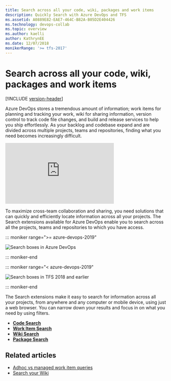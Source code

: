 ```yaml
---
title: Search across all your code, wiki, packages and work items
description: Quickly Search with Azure DevOps and TFS
ms.assetid: A0889E82-EAE7-464C-B82A-B05D2E404426
ms.technology: devops-collab
ms.topic: overview
ms.author: kaelli
author: KathrynEE
ms.date: 12/07/2018
monikerRange: '>= tfs-2017'
---
```


# Search across all your code, wiki, packages and work items

[!INCLUDE [version-header](../../includes/version-tfs-2017-through-vsts.md)]

Azure DevOps stores a tremendous amount of information;
work items for planning and tracking your work, wiki for sharing information, version control to track code file changes,
and build and release services to help you ship effortlessly.
As your backlog and codebase expand and are divided across multiple projects, teams and repositories,
finding what you need becomes increasingly difficult.

<iframe src="https://channel9.msdn.com/Events/Visual-Studio/Connect-event-2015/500/player" width="340" height="190" allowFullScreen="true" frameBorder="0"></iframe>

To maximize cross-team
collaboration and sharing, you need solutions that can quickly and
efficiently locate information across all your projects. The Search
extensions available for Azure DevOps
enable you to search across all the projects, teams and repositories to which you have access.

::: moniker range=">= azure-devops-2019"

![Search boxes in Azure DevOps](media/shared/title-bar-search-box-select-type-tfs.png)

::: moniker-end

::: moniker range="< azure-devops-2019"

![Search boxes in TFS 2018 and earlier](media/shared/title-bar-search-box-select-type.png)

::: moniker-end

The Search extensions make it easy to search for information across all
your projects, from anywhere and any computer or mobile device, using just a web browser.
You can narrow down your results and focus in on what you need by using filters.

* **[Code Search](code-search.md)**
* **[Work Item Search](work-item-search.md)**
* **[Wiki Search](../wiki/search-wiki.md)**
* **[Package Search](package-search.md)**

## Related articles

* [Adhoc vs managed work item queries](../../boards/queries/adhoc-vs-managed-queries.md?toc=/azure/devops/project/search/toc.json&bc=/azure/devops/project/search/breadcrumb/toc.json)
* [Search your Wiki](https://blogs.msdn.microsoft.com/devops/2017/12/01/announcing-public-preview-of-wiki-search/)
